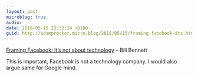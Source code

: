 ```yaml
---
layout: post
microblog: true
audio: 
date: 2018-05-15 22:32:24 +0100
guid: http://adamprocter.micro.blog/2018/05/15/framing-facebook-its.html
---
```

[Framing Facebook: It’s not about technology](http://dctr.pro/271) – Bill Bennett

This is important, Facebook is not a technology company. I would also argue same for Google mind. 
